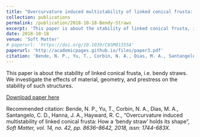 ```yaml
---
title: "Overcurvature induced multistability of linked conical frusta: How a ‘bendy straw’ holds its shape"
collection: publications
permalink: /publication/2018-10-18-Bendy-Straws
excerpt: 'This paper is about the stability of linked conical frusta, i.e. bendy straws. We investigate the effects of material, geometry, and prestress on the stability of such structures.'
date: 2018-10-18
venue: 'Soft Matter'
# paperurl: 'https://doi.org/10.1039/C8SM01355A'
paperurl: 'http://academicpages.github.io/files/paper3.pdf'
citation: 'Bende, N. P., Yu, T., Corbin, N. A., Dias, M. A., Santangelo, C. D., Hanna, J. A., Hayward, R. C., “Overcurvature induced multistability of linked conical frusta: How a ‘bendy straw’ holds its shape”, <i>Soft Matter<i>, vol. 14, no. 42, pp. 8636–8642, 2018, issn: 1744-683X.'
---
```

This paper is about the stability of linked conical frusta, i.e. bendy straws. We investigate the effects of material, geometry, and prestress on the stability of such structures.

[Download paper here](https://doi.org/10.1039/C8SM01355A)

Recommended citation: Bende, N. P., Yu, T., Corbin, N. A., Dias, M. A., Santangelo, C. D., Hanna, J. A., Hayward, R. C., “Overcurvature induced multistability of linked conical frusta: How a ‘bendy straw’ holds its shape”, <i>Soft Matter<i>, vol. 14, no. 42, pp. 8636–8642, 2018, issn: 1744-683X.